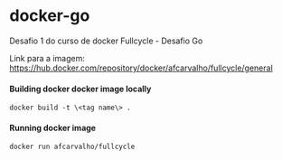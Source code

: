 # docker-go
Desafio 1 do curso de docker Fullcycle - Desafio Go


Link para a imagem: https://hub.docker.com/repository/docker/afcarvalho/fullcycle/general

#### Building docker docker image locally

`docker build -t \<tag name\> .`

#### Running docker image

`docker run afcarvalho/fullcycle`